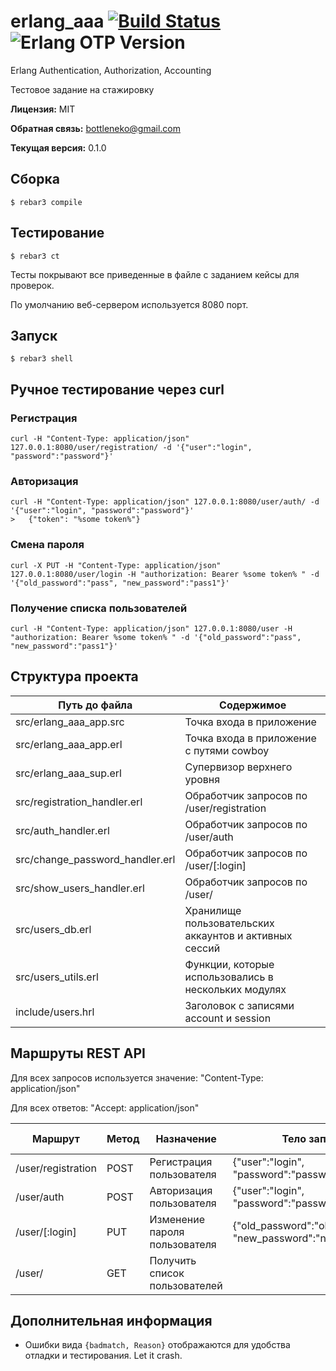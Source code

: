 # erlang_aaa [![Build Status](https://travis-ci.org/bottleneko/erlang_aaa.svg?branch=master)](https://travis-ci.org/bottleneko/erlang_aaa) ![Erlang OTP Version](https://img.shields.io/badge/erlang%2Fotp-20.2-green.svg)
Erlang Authentication, Authorization, Accounting

Тестовое задание на стажировку

**Лицензия:** MIT

**Обратная связь:** bottleneko@gmail.com

**Текущая версия:** 0.1.0

## Сборка

    $ rebar3 compile


## Тестирование

    $ rebar3 ct

Тесты покрывают все приведенные в файле с заданием кейсы для проверок.

По умолчанию веб-сервером используется 8080 порт.

## Запуск

    $ rebar3 shell

## Ручное тестирование через curl

### Регистрация

    curl -H "Content-Type: application/json" 127.0.0.1:8080/user/registration/ -d '{"user":"login", "password":"password"}'

### Авторизация

    curl -H "Content-Type: application/json" 127.0.0.1:8080/user/auth/ -d '{"user":"login", "password":"password"}'
    >   {"token": "%some token%"}

### Смена пароля

    сurl -X PUT -H "Content-Type: application/json" 127.0.0.1:8080/user/login -H "authorization: Bearer %some token% " -d '{"old_password":"pass", "new_password":"pass1"}'

### Получение списка пользователей

    сurl -H "Content-Type: application/json" 127.0.0.1:8080/user -H "authorization: Bearer %some token% " -d '{"old_password":"pass", "new_password":"pass1"}'

## Структура проекта

Путь до файла | Содержимое
------------- | -------------
src/erlang_aaa_app.src | Точка входа в приложение
src/erlang_aaa_app.erl | Точка входа в приложение с путями cowboy
src/erlang_aaa_sup.erl | Cупервизор верхнего уровня
src/registration_handler.erl | Обработчик запросов по /user/registration
src/auth_handler.erl | Обработчик запросов по /user/auth
src/change_password_handler.erl | Обработчик запросов по /user/[:login]
src/show_users_handler.erl | Обработчик запросов по /user/
src/users_db.erl | Хранилище пользовательских аккаунтов и активных сессий
src/users_utils.erl | Функции, которые использовались в нескольких модулях
include/users.hrl | Заголовок с записями account и session

## Маршруты REST API

Для всех запросов используется значение: "Content-Type: application/json"

Для всех ответов: "Accept: application/json"

Маршрут | Метод  | Назначение | Тело запроса | Заголовок запроса
------- | ------ | ---------- | ------------ | --------------
/user/registration | POST | Регистрация пользователя | {"user":"login", "password":"password"} 
/user/auth | POST | Авторизация пользователя | {"user":"login", "password":"password"}
/user/[:login] | PUT | Изменение пароля пользователя | {"old_password":"old_password", "new_password":"new_password"} | "Authorization: Bearer token"
/user/ | GET | Получить список пользователей | | "Authorization: Bearer token"

## Дополнительная информация

* Ошибки вида `{badmatch, Reason}` отображаются для удобства отладки и тестирования. Let it crash.